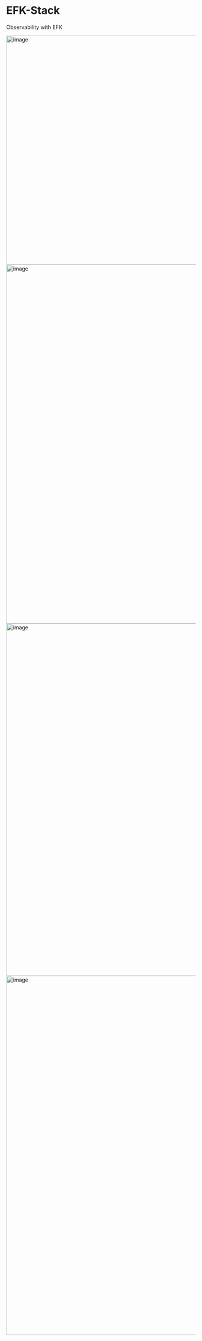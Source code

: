 # EFK-Stack
Observability with EFK

<img width="610" alt="image" src="https://github.com/user-attachments/assets/8db8c41e-bbbd-4fc9-8bdd-9a94c8b6a1c9" />

<img width="955" alt="image" src="https://github.com/user-attachments/assets/6682b8c2-e713-4a77-8ab5-5f2ddb83fcc0" />


<img width="938" alt="image" src="https://github.com/user-attachments/assets/769cd41b-bee2-418b-864a-33c21cf743fb" />

<img width="956" alt="image" src="https://github.com/user-attachments/assets/660aae46-8616-44c7-8005-24effba47e64" />
